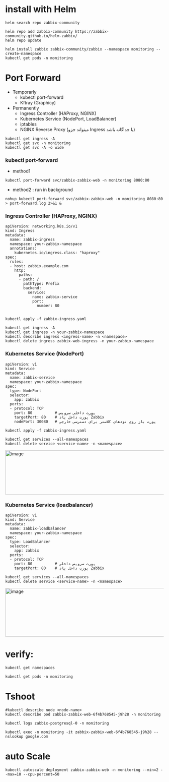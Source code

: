 # install with Helm
```
helm search repo zabbix-community
```
```
helm repo add zabbix-community https://zabbix-community.github.io/helm-zabbix/
helm repo update
```

```
helm install zabbix zabbix-community/zabbix --namespace monitoring --create-namespace
kubectl get pods -n monitoring
```
# Port Forward
- Temporarly
  * kubectl port-forward
  * Kftray (Graphicy)
- Permanently
  * Ingress Controller (HAProxy, NGINX)
  * Kubernetes Service (NodePort, LoadBalancer)
  * iptables
  * NGINX Reverse Proxy (میتواند جزو Ingress یا جداگانه باشد)

 
```
kubectl get ingress -A
kubectl get svc -n monitoring
kubectl get svc -A -o wide
```
### kubectl port-forward
- method1
```
kubectl port-forward svc/zabbix-zabbix-web -n monitoring 8080:80
```
- method2 : run in background
```
nohup kubectl port-forward svc/zabbix-zabbix-web -n monitoring 8080:80 > port-forward.log 2>&1 &
```
### Ingress Controller (HAProxy, NGINX)
```
apiVersion: networking.k8s.io/v1
kind: Ingress
metadata:
  name: zabbix-ingress
  namespace: your-zabbix-namespace
  annotations:
    kubernetes.io/ingress.class: "haproxy"
spec:
  rules:
  - host: zabbix.example.com
    http:
      paths:
      - path: /
        pathType: Prefix
        backend:
          service:
            name: zabbix-service
            port:
              number: 80


```
```
kubectl apply -f zabbix-ingress.yaml
```
```
kubectl get ingress -A
kubectl get ingress -n your-zabbix-namespace
kubectl describe ingress <ingress-name> -n <namespace>
kubectl delete ingress zabbix-web-ingress -n your-zabbix-namespace
```

### Kubernetes Service (NodePort)
```
apiVersion: v1
kind: Service
metadata:
  name: zabbix-service
  namespace: your-zabbix-namespace
spec:
  type: NodePort
  selector:
    app: zabbix
  ports:
  - protocol: TCP
    port: 80          # پورت داخلی سرویس
    targetPort: 80    # پورت داخل پاد Zabbix
    nodePort: 30080   # پورت باز روی نودهای کلاستر برای دسترسی خارجی

```
```
kubectl apply -f zabbix-ingress.yaml
```
```
kubectl get services --all-namespaces
kubectl delete service <service-name> -n <namespace>
```
<img width="924" height="140" alt="image" src="https://github.com/user-attachments/assets/fdde6600-4966-4939-b3af-0f5fd1bc9c35" />

### Kubernetes Service (loadbalancer)
```
apiVersion: v1
kind: Service
metadata:
  name: zabbix-loadbalancer
  namespace: your-zabbix-namespace
spec:
  type: LoadBalancer
  selector:
    app: zabbix
  ports:
  - protocol: TCP
    port: 80          # پورت سرویس داخلی
    targetPort: 80    # پورت داخل پاد Zabbix

```

```
kubectl get services --all-namespaces
kubectl delete service <service-name> -n <namespace>
```
<img width="932" height="154" alt="image" src="https://github.com/user-attachments/assets/e9999634-5d62-48dc-8650-4a4d3e92e1c6" />


# verify:
```
kubectl get namespaces
```
```
kubectl get pods -n monitoring
```



# Tshoot
```
#kubectl describe node <node-name>
kubectl describe pod zabbix-zabbix-web-6f4b768545-j9h28 -n monitoring
```

```
kubectl logs zabbix-postgresql-0 -n monitoring
```

```
kubectl exec -n monitoring -it zabbix-zabbix-web-6f4b768545-j9h28 -- nslookup google.com
```
# auto Scale
```
kubectl autoscale deployment zabbix-zabbix-web -n monitoring --min=2 --max=10 --cpu-percent=50

```
